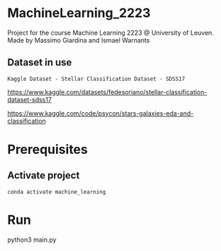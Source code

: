 # MachineLearning_2223

Project for the course Machine Learning 2223 @ University of Leuven.
Made by Massimo Giardina and Ismael Warnants

## Dataset in use
`Kaggle Dataset - Stellar Classification Dataset - SDSS17`

https://www.kaggle.com/datasets/fedesoriano/stellar-classification-dataset-sdss17

https://www.kaggle.com/code/psycon/stars-galaxies-eda-and-classification


# Prerequisites
## Activate project 
`conda activate machine_learning`

# Run 
python3 main.py
